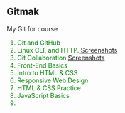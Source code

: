 ## Gitmak
My Git  for course 


<ol>
<li style="color: green">Git and GitHub</li>
<li style="color: green">Linux CLI, and HTTP.<a href="https://github.com/makolvik/kottans-frontend/blob/master/Linux%20CLI%2C%20and%20HTTP/list.md"> Screenshots</a></li>
<li style="color:green">Git Collaboration <a href="https://github.com/makolvik/kottans-frontend/blob/master/Git%20Collaboration/list.md"> Screenshots</a></li>
<li style="color:green">Front-End Basics</li>
<li style="color:green">Intro to HTML & CSS</li>
<li style="color:green">Responsive Web Design</li>
<li style="color:green">HTML & CSS Practice</li>
<li style="color:green">JavaScript Basics</li>
<li style="color:green"></li>
</ol>